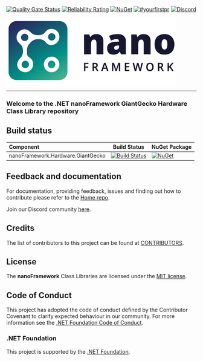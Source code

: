 [![Quality Gate Status](https://sonarcloud.io/api/project_badges/measure?project=nanoframework_nanoFramework.Hardware.GiantGecko&metric=alert_status)](https://sonarcloud.io/dashboard?id=nanoframework_nanoFramework.Hardware.GiantGecko) [![Reliability Rating](https://sonarcloud.io/api/project_badges/measure?project=nanoframework_nanoFramework.Hardware.GiantGecko&metric=reliability_rating)](https://sonarcloud.io/dashboard?id=nanoframework_nanoFramework.Hardware.GiantGecko) [![NuGet](https://img.shields.io/nuget/dt/nanoFramework.Hardware.GiantGecko.svg?label=NuGet&style=flat&logo=nuget)](https://www.nuget.org/packages/nanoFramework.Hardware.GiantGecko/) [![#yourfirstpr](https://img.shields.io/badge/first--timers--only-friendly-blue.svg)](https://github.com/nanoframework/Home/blob/main/CONTRIBUTING.md) [![Discord](https://img.shields.io/discord/478725473862549535.svg?logo=discord&logoColor=white&label=Discord&color=7289DA)](https://discord.gg/gCyBu8T)

![nanoFramework logo](https://raw.githubusercontent.com/nanoframework/Home/main/resources/logo/nanoFramework-repo-logo.png)

-----

### Welcome to the .NET **nanoFramework** GiantGecko Hardware Class Library repository

## Build status

| Component | Build Status | NuGet Package |
|:-|---|---|
| nanoFramework.Hardware.GiantGecko | [![Build Status](https://dev.azure.com/nanoframework/nanoFramework.Hardware.GiantGecko/_apis/build/status/nanoFramework.Hardware.GiantGecko?branchName=main)](https://dev.azure.com/nanoframework/nanoFramework.Hardware.GiantGecko/_build/latest?definitionId=100&branchName=main) | [![NuGet](https://img.shields.io/nuget/v/nanoFramework.Hardware.GiantGecko.svg?label=NuGet&style=flat&logo=nuget)](https://www.nuget.org/packages/nanoFramework.Hardware.GiantGecko/)  |

## Feedback and documentation

For documentation, providing feedback, issues and finding out how to contribute please refer to the [Home repo](https://github.com/nanoframework/Home).

Join our Discord community [here](https://discord.gg/gCyBu8T).

## Credits

The list of contributors to this project can be found at [CONTRIBUTORS](https://github.com/nanoframework/Home/blob/main/CONTRIBUTORS.md).

## License

The **nanoFramework** Class Libraries are licensed under the [MIT license](LICENSE.md).

## Code of Conduct

This project has adopted the code of conduct defined by the Contributor Covenant to clarify expected behaviour in our community.
For more information see the [.NET Foundation Code of Conduct](https://dotnetfoundation.org/code-of-conduct).

### .NET Foundation

This project is supported by the [.NET Foundation](https://dotnetfoundation.org).
